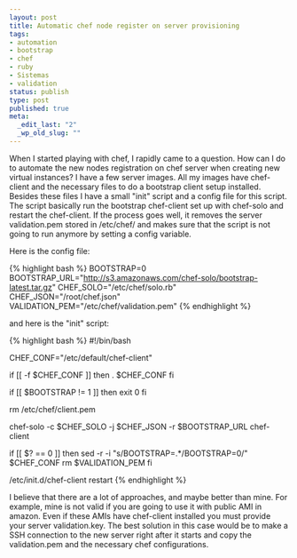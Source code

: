 ```yaml
--- 
layout: post
title: Automatic chef node register on server provisioning
tags: 
- automation
- bootstrap
- chef
- ruby
- Sistemas
- validation
status: publish
type: post
published: true
meta: 
  _edit_last: "2"
  _wp_old_slug: ""
---
```


When I started playing with chef, I rapidly came to a question. How can I do to automate the new nodes registration on chef server when creating new virtual instances?
I have a few server images. All my images have chef-client and the necessary files to do a bootstrap client setup installed.
Besides these files I have a small "init" script and a config file for this script.
The script basically run the bootstrap chef-client set up with chef-solo and restart the chef-client. If the process goes well, it removes the server validation.pem stored in /etc/chef/ and makes sure that the script is not going to run anymore by setting a config variable.

Here is the config file:

{% highlight bash %}
BOOTSTRAP=0
BOOTSTRAP_URL="http://s3.amazonaws.com/chef-solo/bootstrap-latest.tar.gz"
CHEF_SOLO="/etc/chef/solo.rb"
CHEF_JSON="/root/chef.json"
VALIDATION_PEM="/etc/chef/validation.pem"
{% endhighlight %}

and here is the "init" script:

{% highlight bash %}
#!/bin/bash

CHEF_CONF="/etc/default/chef-client"

if [[ -f $CHEF_CONF ]]
then
  . $CHEF_CONF
fi

if [[ $BOOTSTRAP != 1 ]]
then
  exit 0
fi

rm /etc/chef/client.pem

chef-solo -c $CHEF_SOLO -j $CHEF_JSON -r $BOOTSTRAP_URL
chef-client

if [[ $? == 0 ]]
then
  sed -r -i "s/BOOTSTRAP=.*/BOOTSTRAP=0/" $CHEF_CONF
  rm $VALIDATION_PEM
fi

/etc/init.d/chef-client restart
{% endhighlight %}

I believe that there are a lot of approaches, and maybe better than mine. For example, mine is not valid if you are going to use it with public AMI in amazon. Even if these AMIs have chef-client installed you must provide your server validation.key. The best solution in this case would be to make a SSH connection to the new server right after it starts and copy the validation.pem and the necessary chef configurations.

